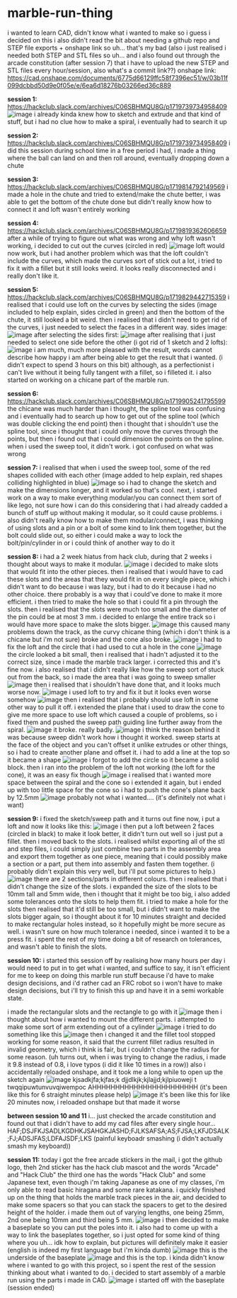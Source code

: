 # marble-run-thing
i wanted to learn CAD, didn't know what i wanted to make so i guess i decided on this
i also didn't read the bit about needing a github repo and STEP file exports + onshape link so uh... that's my bad (also i just realised i needed both STEP and STL files so uh... and i also found out through the arcade constitution (after session 7) that i have to upload the new STEP and STL files every hour/session, also what's a commit link??)
onshape link:
https://cad.onshape.com/documents/6775d66129ffc58f7396ec51/w/03b11f099dcbbd50d9e0f05e/e/6ea6d18276b03266ed36c889

**session 1:** https://hackclub.slack.com/archives/C06SBHMQU8G/p1719739734958409
![image](https://github.com/mtdapiggle/marble-run-thing/assets/174234024/7279b1b8-024e-407b-a0c3-78d0d59c7808)
i already kinda knew how to sketch and extrude and that kind of stuff, but i had no clue how to make a spiral, i eventually had to search it up

**session 2:** https://hackclub.slack.com/archives/C06SBHMQU8G/p1719739734958409 
i did this session during school time in a free period i had, i made a thing where the ball can land on and then roll around, eventually dropping down a chute

**session 3:** https://hackclub.slack.com/archives/C06SBHMQU8G/p1719814792149569
i made a hole in the chute and tried to extend/make the chute better, i was able to get the bottom of the chute done but didn't really know how to connect it and loft wasn't entirely working 

**session 4:** https://hackclub.slack.com/archives/C06SBHMQU8G/p1719819362606659
after a while of trying to figure out what was wrong and why loft wasn't working, i decided to cut out the curves (circled in red)
![image](https://github.com/mtdapiggle/marble-run-thing/assets/174234024/6dc980d3-e2c9-4705-944b-9faf14184243)
loft would now work, but i had another problem which was that the loft couldn't include the curves, which made the curves sort of stick out a lot, i tried to fix it with a fillet but it still looks weird. it looks really disconnected and i really don't like it.

**session 5:** https://hackclub.slack.com/archives/C06SBHMQU8G/p1719829442715359
i realised that i could use loft on the curves by selecting the sides (image included to help explain, sides circled in green) and then the bottom of the chute, it still looked a bit weird. then i realised that i didn't need to get rid of the curves, i just needed to select the faces in a different way.
sides image: ![image](https://github.com/mtdapiggle/marble-run-thing/assets/174234024/dedb59e9-b4f4-4ae1-bbaf-5af75b60d093)
after selecting the sides first: ![image](https://github.com/mtdapiggle/marble-run-thing/assets/174234024/0aed852e-1bf4-44cd-bc07-c16e327b504f)
after realising that i just needed to select one side before the other (i got rid of 1 sketch and 2 lofts): ![image](https://github.com/mtdapiggle/marble-run-thing/assets/174234024/7a29f5c1-f729-4aed-8cd6-44911bee97a2)
i am much, much more pleased with the result, words cannot describe how happy i am after being able to get the result that i wanted. (i didn't expect to spend 3 hours on this bit) although, as a perfectionist i can't live without it being fully tangent with a fillet, so i filleted it. 
i also started on working on a chicane part of the marble run.

**session 6:** https://hackclub.slack.com/archives/C06SBHMQU8G/p1719905241795599 
the chicane was much harder than i thought, the spline tool was confusing and i eventually had to search up how to get out of the spline tool (which was double clicking the end point) then i thought that i shouldn't use the spline tool, since i thought that i could only move the curves through the points, but then i found  out that i could dimension the points on the spline. when i used the sweep tool, it didn't work. i got confused on what was wrong

**session 7:** 
i realised that when i used the sweep tool, some of the red shapes collided with each other (image added to help explain, red shapes colliding highlighted in blue) ![image](https://github.com/mtdapiggle/marble-run-thing/assets/174234024/ea3b38c7-cd1e-4310-81cb-28d4583c4750)
so i had to change the sketch and make the dimensions longer, and it worked so that's cool.
next, i started work on a way to make everything modular/you can connect them sort of like lego, not sure how i can do this considering that i had already cadded a bunch of stuff up without making it modular, so it could cause problems. i also didn't really know how to make them modular/connect, i was thinking of using slots and a pin or a bolt of some kind to link them together, but the bolt could slide out, so either i could make a way to lock the bolt/pin/cylinder in or i could think of another way to do it

**session 8:** 
i had a 2 week hiatus from hack club, during that 2 weeks i thought about ways to make it modular. 
![image](https://github.com/user-attachments/assets/75ae78b9-767c-46c4-9b62-c55b57934df2)
i decided to make slots that would fit into the other pieces. then i realised that i would have to cad these slots and the areas that they would fit in on every single piece, which i didn't want to do because i was lazy, but i had to do it because i had no other choice. there probably is a way that i could've done to make it more efficient. i then tried to make the hole so that i could fit a pin through the slots. then i realised that the slots were much too small and the diameter of the pin could be at most 3 mm. i decided to enlarge the entire track so i would have more space to make the slots bigger. 
![image](https://github.com/user-attachments/assets/911ccf47-0693-47e0-8cf8-7be7f0c8364b)
this caused many problems down the track, as the curvy chicane thing (which i don't think is a chicane but i'm not sure) broke and the cone also broke. 
![image](https://github.com/user-attachments/assets/0a2b8688-21f0-42ca-b8b4-1614e992a524)
i had to fix the loft and the circle that i had used to cut a hole in the cone
![image](https://github.com/user-attachments/assets/fd2152d3-7d7c-400f-980e-4b857183d888)
the circle looked a bit small, then i realised that i  hadn't adjusted it to the correct size, since i made the marble track larger. i corrected this and it's fine now. i also realised that i didn't really like how the sweep sort of stuck out from the back, so i made the area that i was going to sweep smaller
![image](https://github.com/user-attachments/assets/21112197-7c0f-48c1-ac68-d3a5a9eeac87)
then i realised that i shouldn't have done that, and it looks much worse now. 
![image](https://github.com/user-attachments/assets/d5c156d9-110c-4a5b-9199-a966ee5cd17a)
i used loft to try and fix it but it looks even worse somehow
![image](https://github.com/user-attachments/assets/87741bf1-32d6-45cf-a231-128c113493a9)
then i realised that i probably should use loft in some other way to pull it off. i extended the plane that i used to draw the cone to give me more space to use loft which caused a couple of problems, so i fixed them and pushed the sweep path guiding line further away from the spiral. 
![image](https://github.com/user-attachments/assets/b6f8c165-a96f-4723-b846-e4ed685c2073)
it broke. really badly.
![image](https://github.com/user-attachments/assets/d54e5927-6d4c-4465-bb98-f79bd5b94a4b)
i think the reason behind it was because sweep didn't work how i thought it worked. sweep starts at the face of the object and you can't offset it unlike extrudes or other things, so i had to create another plane and offset it. i had to add a line at the top so it became a shape
![image](https://github.com/user-attachments/assets/9f3a5b89-64a4-447f-82be-59853c032376)
i forgot to add the circle so it became a solid block. then i ran into the problem of the loft not working (the loft for the cone), it was an easy fix though
![image](https://github.com/user-attachments/assets/379a73f8-acf8-4458-8902-bec198bc1d39)
i realised that i wanted more space between the spiral and the cone so i extended it again, but i ended up with too little space for the cone so i had to push the cone's plane back by 12.5mm
![image](https://github.com/user-attachments/assets/b3f52123-508b-4ae5-b0dc-eec978b0ff50)
probably not what i wanted.... (it's definitely not what i want)

**session 9:**
i fixed the sketch/sweep path and it turns out fine now, i put a loft and now it looks like this:
![image](https://github.com/user-attachments/assets/7d5207bd-87cd-4558-8162-270b6c81ed0b)
i then put a loft between 2 faces (circled in black) to make it look better, it didn't turn out well so i just put a fillet.
then i moved back to the slots. i realised whilst exporting all of the stl and step files, i could simply just combine two parts in the assembly area and export them together as one piece, meaning that i could possibly make a section or a part, put them into assembly and fasten them together. (i probably didn't explain this very well, but i'll put some pictures to help.)
![image](https://github.com/user-attachments/assets/7436b444-066f-49df-9687-b01b3b3bcdfd)
there are 2 sections/parts in different colours. then i realised that i didn't change the size of the slots. i expanded the size of the slots to  be 10mm tall and 5mm wide, then i thought that it might be too big, i also added some tolerances onto the slots to help them fit. i tried to make a hole for the slots then realised that it'd still be too small,  but i didn't want to make the slots bigger again, so i thought about it for 10 minutes straight and decided to make rectangular holes instead, so it hopefully might be more secure as well. i wasn't sure on how much tolerance i needed, since i wanted it to be a press fit. i spent the rest of my time doing a bit of research on tolerances, and wasn't able to finish the slots.

**session 10:**
i started this session off by realising how many hours per day i would need to put in to get what i wanted, and suffice to say, it isn't efficient for me to keep on doing this marble run stuff because i'd  have to make design decisions, and i'd rather cad an FRC robot so i won't have to make design decisions, but i'll try to finish this up and  have it in a semi workable state.

i made the rectangular slots and the rectangle to go with it 
![image](https://github.com/user-attachments/assets/aec93220-c026-46a3-bb3d-94ac4349dfa4)
then i thought about how i wanted to mount the different parts.
i attempted to make some sort of arm extending out of a cylinder
![image](https://github.com/user-attachments/assets/6b3070c2-9fcd-4c50-b26b-aa9ed194fc0f)
i tried to do something like this
![image](https://github.com/user-attachments/assets/e688659e-1ee6-402f-8c88-2990474e10e8)
then i changed it and the fillet tool stopped working for some reason, it said that the current fillet radius resulted in invalid geometry, which i think is fair, but i couldn't change the radius for some reason. (uh turns out, when i was trying to change the radius, i made it 9.8 instead of 0.8, i love typos (i did it like 10 times in a row))
also i accidentally reloaded onshape, and it took me a long while to open up the sketch again
![image](https://github.com/user-attachments/assets/4ae96af2-5f9a-422b-8688-e49eb9044fa8)
kjsadkjfa;kjfas;k djjdlkjk;kjlajjd;kjlpiuoweji t twqqipuwtunvuvqiwempoc AHHHHHHHHHHHHHHHHHHHHHHH (it's been like this for 6 straight minutes please help)
![image](https://github.com/user-attachments/assets/4716d47f-82f6-4a88-9c0a-932defb3c293)
it's been like this for like 20 minutes now, i reloaded onshape but that made it worse

**between session 10 and 11**
i... just checked the arcade constitution and found out that i didn't have to add my cad files after every single hour... HAF;DSJFKJSADLKGDHKJSAHGKJASHD;FJLKSAFSA;AS;FJSA;LKFJDSALK;FJ;ADSJFAS;LDFAJSDF;LKS (painful keyboadr smashing (i didn't actually smash my keyboard))

**session 11:**
today i got the free arcade stickers in the mail, i got the github logo, theh 2nd sticker has the hack club mascot and the words "Arcade" and "Hack Club" the third one has the words "Hack Club" and some Japanese text, even though i'm taking Japanese as one of my classes, i'm only able to read basic hiragana and some rare katakana.
i quickly finished up on the thing that holds the marble track pieces in the air, and decided to make some spacers so that you can stack the spacers to get to the desired height of the holder. i made them out of varying lengths, one being 25mm, 2nd one being 10mm and third being 5 mm. 
![image](https://github.com/user-attachments/assets/227508ee-03d2-427d-b55d-df79a89a2ced)
i then decided to make a baseplate so you can put the poles into it. i also had to come up with a way to link the baseplates together, so i just opted for some kind of thing where you uh... idk how to explain, but pictures will definitely make it easier (english is indeed my first language but i'm kinda dumb) 
![image](https://github.com/user-attachments/assets/d08f0cec-148d-4e9f-8e54-c103e54ab75f)
this is the underside of the baseplate
![image](https://github.com/user-attachments/assets/868cc8c0-c972-47e1-ab2b-328cbd0c3f5a)
and this is the top.
i kinda didn't know where i wanted to go with this project, so i spent the rest of the session thinking about what i wanted to do.
i decided to start assembly of a marble run using the parts i made in CAD.
![image](https://github.com/user-attachments/assets/6816b8e7-54b7-4b50-97e1-072365ec199f)
i started off with the baseplate
(session ended)
